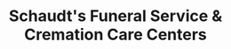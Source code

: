 ---
title: "Schaudt's Funeral Service & Cremation Care Centers"
url: /tulsa/schaudts-funeral-service-und-cremation-care-centers/
shop: Bestattungen
---